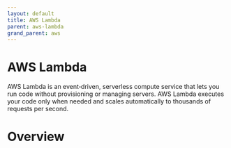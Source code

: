 ```yaml
---
layout: default
title: AWS Lambda
parent: aws-lambda
grand_parent: aws
---
```


# AWS Lambda

AWS Lambda is an event‑driven, serverless compute service that lets you run code without provisioning or managing servers. AWS Lambda executes your code only when needed and scales automatically to thousands of requests per second.

# Overview
